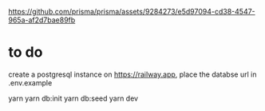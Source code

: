 https://github.com/prisma/prisma/assets/9284273/e5d97094-cd38-4547-965a-af2d7bae89fb

# to do

create a postgresql instance on https://railway.app, place the databse url in .env.example

yarn
yarn db:init
yarn db:seed
yarn dev
